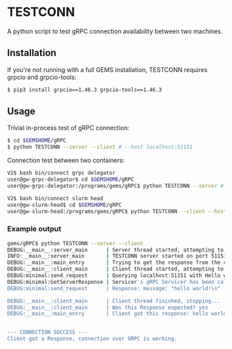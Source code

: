 # TESTCONN

A python script to test gRPC connection availability between two machines.

## Installation

If you're not running with a full GEMS installation, TESTCONN requires grpcio and grpcio-tools:
```bash
$ pip3 install grpcio==1.46.3 grpcio-tools==1.46.3
```

## Usage
Trivial in-process test of gRPC connection:
```bash
$ cd $GEMSHOME/gRPC
$ python TESTCONN --server --client # --host localhost:51151
```

Connection test between two containers:
```bash
V2$ bash bin/connect grpc delegator
user@gw-grpc-delegator$ cd $GEMSHOME/gRPC
user@gw-grpc-delegator:/programs/gems/gRPC$ python TESTCONN --server # --host localhost:51151

V2$ bash bin/connect slurm head
user@gw-slurm-head$ cd $GEMSHOME/gRPC
user@gw-slurm-head:/programs/gems/gRPC$ python TESTCONN --client --host gw-grpc-delegator:51151
```

### Example output
```bash
gems/gRPC$ python TESTCONN --server --client
DEBUG:__main__:server_main      | Server thread started, attempting to listen on port 51151...
INFO:__main__:server_main       | TESTCONN server started on port 51151.
DEBUG:__main__:main_entry       | Trying to get the response from the client...
DEBUG:__main__:client_main      | Client thread started, attempting to connect to localhost:51151...
DEBUG:minimal:send_request      | Querying localhost:51151 with Hello world!...
DEBUG:minimal:GetServerResponse | Servicer's gRPC Servicer has been called.
DEBUG:minimal:send_request      | Response: message: "hello world!\n"

DEBUG:__main__:client_main      | Client thread finished, stopping...
DEBUG:__main__:client_main      | Was this Response expected? yes
DEBUG:__main__:main_entry       | Client got this response: hello world!


--- CONNECTION SUCCESS ---
Client got a Response, connection over GRPC is working.
```
